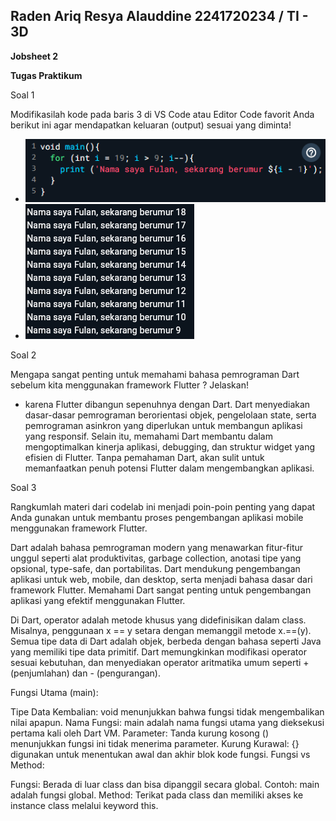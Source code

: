 **Raden Ariq Resya Alauddine**
**2241720234 / TI - 3D**
---
**Jobsheet 2**


**Tugas Praktikum**

Soal 1

Modifikasilah kode pada baris 3 di VS Code atau Editor Code favorit Anda berikut ini agar mendapatkan keluaran (output) sesuai yang diminta!
- ![alt text](image-1.png)
- ![alt text](image-2.png)

Soal 2

Mengapa sangat penting untuk memahami bahasa pemrograman Dart sebelum kita menggunakan framework Flutter ? Jelaskan!

- karena Flutter dibangun sepenuhnya dengan Dart. Dart menyediakan dasar-dasar pemrograman berorientasi objek, pengelolaan state, serta pemrograman asinkron yang diperlukan untuk membangun aplikasi yang responsif. Selain itu, memahami Dart membantu dalam mengoptimalkan kinerja aplikasi, debugging, dan struktur widget yang efisien di Flutter. Tanpa pemahaman Dart, akan sulit untuk memanfaatkan penuh potensi Flutter dalam mengembangkan aplikasi.

Soal 3

Rangkumlah materi dari codelab ini menjadi poin-poin penting yang dapat Anda gunakan untuk membantu proses pengembangan aplikasi mobile menggunakan framework Flutter.

Dart adalah bahasa pemrograman modern yang menawarkan fitur-fitur unggul seperti alat produktivitas, garbage collection, anotasi tipe yang opsional, type-safe, dan portabilitas. Dart mendukung pengembangan aplikasi untuk web, mobile, dan desktop, serta menjadi bahasa dasar dari framework Flutter. Memahami Dart sangat penting untuk pengembangan aplikasi yang efektif menggunakan Flutter.

Di Dart, operator adalah metode khusus yang didefinisikan dalam class. Misalnya, penggunaan x == y setara dengan memanggil metode x.==(y). Semua tipe data di Dart adalah objek, berbeda dengan bahasa seperti Java yang memiliki tipe data primitif. Dart memungkinkan modifikasi operator sesuai kebutuhan, dan menyediakan operator aritmatika umum seperti + (penjumlahan) dan - (pengurangan).

Fungsi Utama (main):

Tipe Data Kembalian: void menunjukkan bahwa fungsi tidak mengembalikan nilai apapun. Nama Fungsi: main adalah nama fungsi utama yang dieksekusi pertama kali oleh Dart VM. Parameter: Tanda kurung kosong () menunjukkan fungsi ini tidak menerima parameter. Kurung Kurawal: {} digunakan untuk menentukan awal dan akhir blok kode fungsi. Fungsi vs Method:

Fungsi: Berada di luar class dan bisa dipanggil secara global. Contoh: main adalah fungsi global. Method: Terikat pada class dan memiliki akses ke instance class melalui keyword this.

